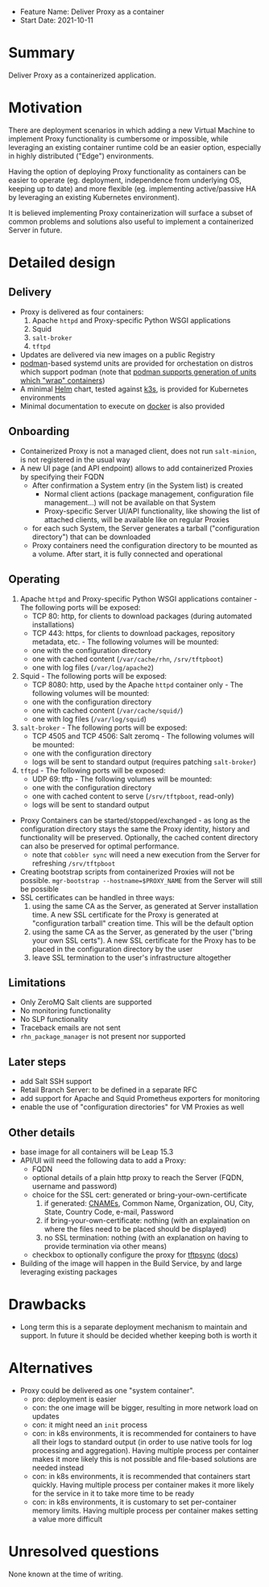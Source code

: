- Feature Name: Deliver Proxy as a container
- Start Date: 2021-10-11

# Summary
[summary]: #summary

Deliver Proxy as a containerized application.

# Motivation
[motivation]: #motivation

There are deployment scenarios in which adding a new Virtual Machine to implement Proxy functionality is cumbersome or impossible, while leveraging an existing container runtime cold be an easier option, especially in highly distributed ("Edge") environments.

Having the option of deploying Proxy functionality as containers can be easier to operate (eg. deployment, independence from underlying OS, keeping up to date) and more flexible (eg. implementing active/passive HA by leveraging an existing Kubernetes environment).

It is believed implementing Proxy containerization will surface a subset of common problems and solutions also useful to implement a containerized Server in future.

# Detailed design
[design]: #detailed-design

## Delivery
  - Proxy is delivered as four containers:
    1. Apache `httpd` and Proxy-specific Python WSGI applications
    2. Squid
    3. `salt-broker`
    4. `tftpd`
  - Updates are delivered via new images on a public Registry
  - [podman](https://podman.io/)-based systemd units are provided for orchestation on distros which support podman (note that [podman supports generation of units which "wrap" containers](https://www.redhat.com/sysadmin/podman-shareable-systemd-services))
  - A minimal [Helm](https://helm.sh/) chart, tested against [k3s](https://k3s.io/), is provided for Kubernetes environments
  - Minimal documentation to execute on [docker](https://docs.docker.com/engine/reference/commandline/cli/) is also provided

## Onboarding
  - Containerized Proxy is not a managed client, does not run `salt-minion`, is not registered in the usual way
  - A new UI page (and API endpoint) allows to add containerized Proxies by specifying their FQDN
    - After confirmation a System entry (in the System list) is created 
      - Normal client actions (package management, configuration file management...) will not be available on that System
      - Proxy-specific Server UI/API functionality, like showing the list of attached clients, will be available like on regular Proxies
    - for each such System, the Server generates a tarball ("configuration directory") that can be downloaded
    - Proxy containers need the configuration directory to be mounted as a volume. After start, it is fully connected and operational

## Operating
  1. Apache `httpd` and Proxy-specific Python WSGI applications container
    - The following ports will be exposed:
      - TCP 80: http, for clients to download packages (during automated installations)
      - TCP 443: https, for clients to download packages, repository metadata, etc.
    - The following volumes will be mounted:
      - one with the configuration directory
      - one with cached content (`/var/cache/rhn`, `/srv/tftpboot`)
      - one with log files (`/var/log/apache2`)
  2. Squid
    - The following ports will be exposed:
      - TCP 8080: http, used by the Apache `httpd` container only
    - The following volumes will be mounted:
      - one with the configuration directory
      - one with cached content (`/var/cache/squid/`)
      - one with log files (`/var/log/squid`)
  3. `salt-broker`
    - The following ports will be exposed:
      - TCP 4505 and TCP 4506: Salt zeromq
    - The following volumes will be mounted:
      - one with the configuration directory
      - logs will be sent to standard output (requires patching `salt-broker`)
  4. `tftpd`
    - The following ports will be exposed:
      - UDP 69: tftp
    - The following volumes will be mounted:
      - one with the configuration directory
      - one with cached content to serve (`/srv/tftpboot`, read-only)
      - logs will be sent to standard output

  - Proxy Containers can be started/stopped/exchanged - as long as the configuration directory stays the same the Proxy identity, history and functionality will be preserved. Optionally, the cached content directory can also be preserved for optimal performance.
    - note that `cobbler sync` will need a new execution from the Server for refreshing `/srv/tftpboot`
  - Creating bootstrap scripts from containerized Proxies will not be possible. `mgr-bootstrap --hostname=$PROXY_NAME` from the Server will still be possible
  - SSL certificates can be handled in three ways:
    1. using the same CA as the Server, as generated at Server installation time. A new SSL certificate for the Proxy is generated at "configuration tarball" creation time. This will be the default option
    2. using the same CA as the Server, as generated by the user ("bring your own SSL certs"). A new SSL certificate for the Proxy has to be placed in the configuration directory by the user
    3. leave SSL termination to the user's infrastructure altogether

## Limitations
  - Only ZeroMQ Salt clients are supported
  - No monitoring functionality
  - No SLP functionality
  - Traceback emails are not sent
  - `rhn_package_manager` is not present nor supported

## Later steps
  - add Salt SSH support
  - Retail Branch Server: to be defined in a separate RFC
  - add support for Apache and Squid Prometheus exporters for monitoring
  - enable the use of "configuration directories" for VM Proxies as well

## Other details
  - base image for all containers will be Leap 15.3
  - API/UI will need the following data to add a Proxy:
    - FQDN
    - optional details of a plain http proxy to reach the Server (FQDN, username and password)
    - choice for the SSL cert: generated or bring-your-own-certificate
      1. if generated: [CNAMEs](https://en.wikipedia.org/wiki/CNAME_record), Common Name, Organization, OU, City, State, Country Code, e-mail, Password
      2. if bring-your-own-certificate: nothing (with an explaination on where the files need to be placed should be displayed)
      3. no SSL termination: nothing (with an explanation on having to provide termination via other means)
    - checkbox to optionally configure the proxy for [tftpsync](https://github.com/uyuni-project/uyuni/blob/master/tftpsync/susemanager-tftpsync/configure-tftpsync.sh) ([docs](https://www.uyuni-project.org/uyuni-docs/en/uyuni/installation/uyuni-proxy-setup.html#proxy.pxe.sync))
  - Building of the image will happen in the Build Service, by and large leveraging existing packages

# Drawbacks
[drawbacks]: #drawbacks

  - Long term this is a separate deployment mechanism to maintain and support. In future it should be decided whether keeping both is worth it

# Alternatives
[alternatives]: #alternatives

  - Proxy could be delivered as one "system container".
    - pro: deployment is easier
    - con: the one image will be bigger, resulting in more network load on updates
    - con: it might need an `init` process
    - con: in k8s environments, it is recommended for containers to have all their logs to standard output (in order to use native tools for log processing and aggregation). Having multiple process per container makes it more likely this is not possible and file-based solutions are needed instead
    - con: in k8s environments, it is recommended that containers start quickly. Having multiple process per container makes it more likely for the service in it to take more time to be ready
    - con: in k8s environments, it is customary to set per-container memory limits. Having multiple process per container makes setting a value more difficult


# Unresolved questions
[unresolved]: #unresolved-questions

None known at the time of writing.
